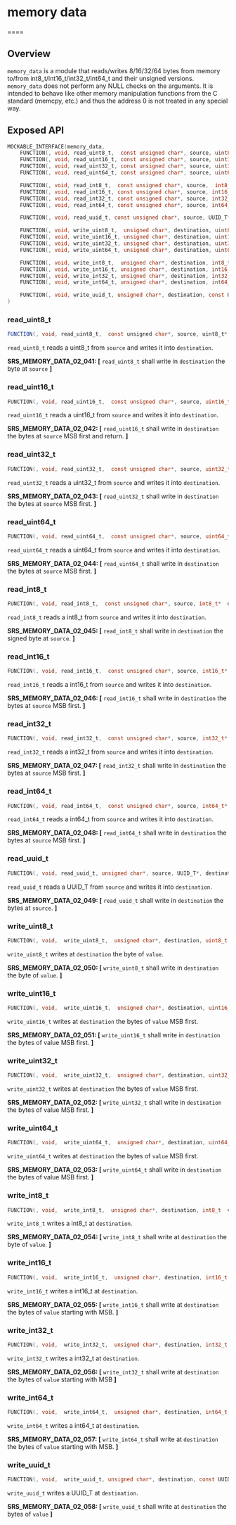 # memory data
====

## Overview

`memory_data` is a module that reads/writes 8/16/32/64 bytes from memory to/from int8_t/int16_t/int32_t/int64_t and their unsigned versions.
`memory_data` does not perform any NULL checks on the arguments. It is intended to behave like other memory manipulation functions from the C standard (memcpy, etc.) and thus the address 0 is not treated in any special way.

## Exposed API

```c
MOCKABLE_INTERFACE(memory_data,
    FUNCTION(, void, read_uint8_t,  const unsigned char*, source, uint8_t*, destination),
    FUNCTION(, void, read_uint16_t, const unsigned char*, source, uint16_t*, destination),
    FUNCTION(, void, read_uint32_t, const unsigned char*, source, uint32_t*, destination),
    FUNCTION(, void, read_uint64_t, const unsigned char*, source, uint64_t*, destination),

    FUNCTION(, void, read_int8_t,  const unsigned char*, source,  int8_t*,  destination),
    FUNCTION(, void, read_int16_t, const unsigned char*, source, int16_t*, destination),
    FUNCTION(, void, read_int32_t, const unsigned char*, source, int32_t*, destination),
    FUNCTION(, void, read_int64_t, const unsigned char*, source, int64_t*, destination),

    FUNCTION(, void, read_uuid_t, const unsigned char*, source, UUID_T*, destination),

    FUNCTION(, void, write_uint8_t,  unsigned char*, destination, uint8_t,  value),
    FUNCTION(, void, write_uint16_t, unsigned char*, destination, uint16_t, value),
    FUNCTION(, void, write_uint32_t, unsigned char*, destination, uint32_t, value),
    FUNCTION(, void, write_uint64_t, unsigned char*, destination, uint64_t, value),

    FUNCTION(, void, write_int8_t,  unsigned char*, destination, int8_t,  value),
    FUNCTION(, void, write_int16_t, unsigned char*, destination, int16_t, value),
    FUNCTION(, void, write_int32_t, unsigned char*, destination, int32_t, value),
    FUNCTION(, void, write_int64_t, unsigned char*, destination, int64_t, value),

    FUNCTION(, void, write_uuid_t, unsigned char*, destination, const UUID_T, value)
)
```

### read_uint8_t
```cs
FUNCTION(, void, read_uint8_t,  const unsigned char*, source, uint8_t*  destination);
```

`read_uint8_t` reads a uint8_t from `source` and writes it into `destination`.

**SRS_MEMORY_DATA_02_041: [** `read_uint8_t` shall write in `destination` the byte at `source` **]**

### read_uint16_t
```c
FUNCTION(, void, read_uint16_t,  const unsigned char*, source, uint16_t*  destination);
```

`read_uint16_t` reads a uint16_t from `source` and writes it into `destination`.

**SRS_MEMORY_DATA_02_042: [** `read_uint16_t` shall write in `destination` the bytes at `source` MSB first and return. **]**

### read_uint32_t
```c
FUNCTION(, void, read_uint32_t,  const unsigned char*, source, uint32_t*  destination);
```

`read_uint32_t` reads a uint32_t from `source` and writes it into `destination`. 

**SRS_MEMORY_DATA_02_043: [** `read_uint32_t` shall  write in `destination` the bytes at `source` MSB first. **]**

### read_uint64_t
```c
FUNCTION(, void, read_uint64_t,  const unsigned char*, source, uint64_t*  destination);
```

`read_uint64_t` reads a uint64_t from `source` and writes it into `destination`.

**SRS_MEMORY_DATA_02_044: [** `read_uint64_t` shall write in `destination` the bytes at `source` MSB first. **]**

### read_int8_t
```c
FUNCTION(, void, read_int8_t,  const unsigned char*, source, int8_t*  destination);
```

`read_int8_t` reads a int8_t from `source` and writes it into `destination`.

 **SRS_MEMORY_DATA_02_045: [** `read_int8_t` shall  write in `destination` the signed byte at `source`. **]**

### read_int16_t
```c
FUNCTION(, void, read_int16_t,  const unsigned char*, source, int16_t*  destination);
```

`read_int16_t` reads a int16_t from `source` and writes it into `destination`. 

**SRS_MEMORY_DATA_02_046: [** `read_int16_t` shall write in `destination` the bytes at `source` MSB first. **]**

### read_int32_t
```c
FUNCTION(, void, read_int32_t,  const unsigned char*, source, int32_t*  destination);
```

`read_int32_t` reads a int32_t from `source` and writes it into `destination`.

**SRS_MEMORY_DATA_02_047: [** `read_int32_t` shall write in `destination` the bytes at `source` MSB first. **]**

### read_int64_t
```c
FUNCTION(, void, read_int64_t,  const unsigned char*, source, int64_t*  destination);
```

`read_int64_t` reads a int64_t from `source` and writes it into `destination`.

**SRS_MEMORY_DATA_02_048: [** `read_int64_t` shall write in `destination` the bytes at `source` MSB first. **]**

### read_uuid_t

```c
FUNCTION(, void, read_uuid_t, unsigned char*, source, UUID_T*, destination);
```

`read_uuid_t` reads a UUID_T from `source` and writes it into `destination`.

**SRS_MEMORY_DATA_02_049: [** `read_uuid_t` shall write in `destination` the bytes at `source`. **]**

### write_uint8_t
```c
FUNCTION(, void,  write_uint8_t,  unsigned char*, destination, uint8_t  value);
```

`write_uint8_t` writes at `destination` the byte of `value`.

**SRS_MEMORY_DATA_02_050: [** `write_uint8_t` shall write in `destination` the byte of `value`. **]**

### write_uint16_t
```c
FUNCTION(, void,  write_uint16_t,  unsigned char*, destination, uint16_t  value);
```

`write_uint16_t` writes at `destination` the bytes of `value` MSB first.

**SRS_MEMORY_DATA_02_051: [** `write_uint16_t` shall write in `destination` the bytes of value MSB first. **]**

### write_uint32_t
```c
FUNCTION(, void,  write_uint32_t,  unsigned char*, destination, uint32_t  value);
```

`write_uint32_t` writes at `destination` the bytes of `value` MSB first.

**SRS_MEMORY_DATA_02_052: [** `write_uint32_t` shall write in `destination` the bytes of value MSB first. **]**

### write_uint64_t
```c
FUNCTION(, void,  write_uint64_t,  unsigned char*, destination, uint64_t  value);
```

`write_uint64_t` writes at `destination` the bytes of `value` MSB first.

**SRS_MEMORY_DATA_02_053: [** `write_uint64_t` shall write in `destination` the bytes of value MSB first. **]**

### write_int8_t
```c
FUNCTION(, void,  write_int8_t,  unsigned char*, destination, int8_t  value);
```

`write_int8_t` writes a int8_t at `destination`.

**SRS_MEMORY_DATA_02_054: [** `write_int8_t` shall write at `destination` the byte of `value`. **]**
    
### write_int16_t
```c
FUNCTION(, void,  write_int16_t,  unsigned char*, destination, int16_t  value);
```

`write_int16_t` writes a int16_t at `destination`.

**SRS_MEMORY_DATA_02_055: [** `write_int16_t` shall write at `destination` the bytes of `value` starting with MSB. **]**

### write_int32_t
```c
FUNCTION(, void,  write_int32_t,  unsigned char*, destination, int32_t  value);
```

`write_int32_t` writes a int32_t at `destination`.

**SRS_MEMORY_DATA_02_056: [** `write_int32_t` shall write at `destination` the bytes of `value` starting with MSB **]**
    
### write_int64_t
```c
FUNCTION(, void,  write_int64_t,  unsigned char*, destination, int64_t  value);
```

`write_int64_t` writes a int64_t at `destination`.

**SRS_MEMORY_DATA_02_057: [** `write_int64_t` shall write at `destination` the bytes of `value` starting with MSB. **]**
    
### write_uuid_t

```c
FUNCTION(, void,  write_uuid_t, unsigned char*, destination, const UUID_T, value);
```

`write_uuid_t` writes a UUID_T at `destination`.

**SRS_MEMORY_DATA_02_058: [** `write_uuid_t` shall write at `destination` the bytes of `value` **]**

